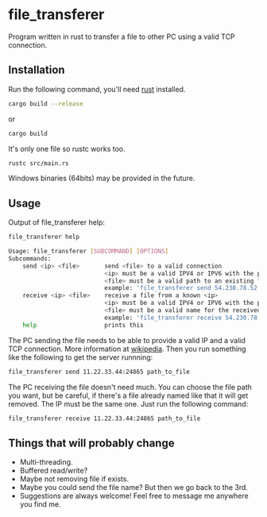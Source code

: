 # file_transferer

Program written in rust to transfer a file to other PC using a valid TCP connection.

## Installation

Run the following command, you'll need [rust](https://www.rust-lang.org/) installed.

```bash
cargo build --release
```

or

```bash
cargo build
```

It's only one file so rustc works too.

```bash
rustc src/main.rs
```

Windows binaries (64bits) may be provided in the future.

## Usage

Output of file_transferer help:

```bash
file_transferer help

Usage: file_transferer [SUBCOMMAND] [OPTIONS]
Subcommands:
    send <ip> <file>       send <file> to a valid connection
                           <ip> must be a valid IPV4 or IPV6 with the port included
                           <file> must be a valid path to an existing file
                           example: 'file_transferer send 54.230.78.52:69690 file_name'
    receive <ip> <file>    receive a file from a known <ip>
                           <ip> must be a valid IPV4 or IPV6 with the port included
                           <file> must be a valid name for the received file, you can choose whatever
                           example: 'file_transferer receive 54.230.78.52:69690 file_name'
    help                   prints this
```

The PC sending the file needs to be able to provide a valid IP and a valid TCP connection. More information at [wikipedia](https://en.wikipedia.org/wiki/Transmission_Control_Protocol). Then you run something like the following to get the server runnning:

```bash
file_transferer send 11.22.33.44:24865 path_to_file
```

The PC receiving the file doesn't need much. You can choose the file path you want, but be careful, if there's a file already named like that it will get removed. The IP must be the same one. Just run the following command:

```bash
file_transferer receive 11.22.33.44:24865 path_to_file
```

## Things that will probably change

* Multi-threading.
* Buffered read/write?
* Maybe not removing file if exists.
* Maybe you could send the file name? But then we go back to the 3rd.
* Suggestions are always welcome! Feel free to message me anywhere you find me.
